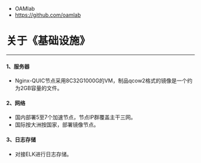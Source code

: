 - OAMlab
- https://github.com/oamlab

# 关于《基础设施》

- ----------------------------

#### 1、服务器
- Nginx-QUIC节点采用8C32G1000G的VM，制品qcow2格式的镜像是一个约为2GB容量的文件。

#### 2、网络
- 国内部署5至7个加速节点，节点IP群覆盖主干三网。
- 国际按大洲按国家，部署镜像节点。

#### 3、日志存储
- 对接ELK进行日志存储。
